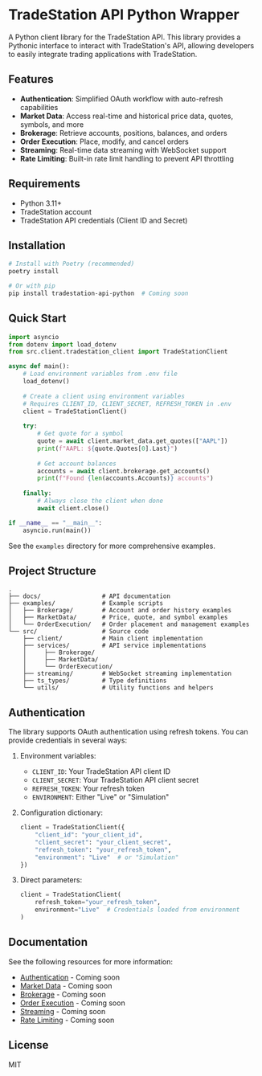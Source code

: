 # TradeStation API Python Wrapper

A Python client library for the TradeStation API. This library provides a Pythonic interface to interact with TradeStation's API, allowing developers to easily integrate trading applications with TradeStation.

## Features

- **Authentication**: Simplified OAuth workflow with auto-refresh capabilities
- **Market Data**: Access real-time and historical price data, quotes, symbols, and more
- **Brokerage**: Retrieve accounts, positions, balances, and orders
- **Order Execution**: Place, modify, and cancel orders
- **Streaming**: Real-time data streaming with WebSocket support
- **Rate Limiting**: Built-in rate limit handling to prevent API throttling

## Requirements

- Python 3.11+
- TradeStation account
- TradeStation API credentials (Client ID and Secret)

## Installation

```bash
# Install with Poetry (recommended)
poetry install

# Or with pip
pip install tradestation-api-python  # Coming soon
```

## Quick Start

```python
import asyncio
from dotenv import load_dotenv
from src.client.tradestation_client import TradeStationClient

async def main():
    # Load environment variables from .env file
    load_dotenv()
    
    # Create a client using environment variables
    # Requires CLIENT_ID, CLIENT_SECRET, REFRESH_TOKEN in .env
    client = TradeStationClient()
    
    try:
        # Get quote for a symbol
        quote = await client.market_data.get_quotes(["AAPL"])
        print(f"AAPL: ${quote.Quotes[0].Last}")
        
        # Get account balances
        accounts = await client.brokerage.get_accounts()
        print(f"Found {len(accounts.Accounts)} accounts")
        
    finally:
        # Always close the client when done
        await client.close()

if __name__ == "__main__":
    asyncio.run(main())
```

See the `examples` directory for more comprehensive examples.

## Project Structure

```
.
├── docs/                 # API documentation
├── examples/             # Example scripts
│   ├── Brokerage/        # Account and order history examples
│   ├── MarketData/       # Price, quote, and symbol examples
│   └── OrderExecution/   # Order placement and management examples
└── src/                  # Source code
    ├── client/           # Main client implementation
    ├── services/         # API service implementations
    │     ├── Brokerage/
    │     ├── MarketData/
    │     └── OrderExecution/
    ├── streaming/        # WebSocket streaming implementation
    ├── ts_types/         # Type definitions
    └── utils/            # Utility functions and helpers
```

## Authentication

The library supports OAuth authentication using refresh tokens. You can provide credentials in several ways:

1. Environment variables:
   - `CLIENT_ID`: Your TradeStation API client ID
   - `CLIENT_SECRET`: Your TradeStation API client secret
   - `REFRESH_TOKEN`: Your refresh token
   - `ENVIRONMENT`: Either "Live" or "Simulation"

2. Configuration dictionary:
   ```python
   client = TradeStationClient({
       "client_id": "your_client_id",
       "client_secret": "your_client_secret",
       "refresh_token": "your_refresh_token",
       "environment": "Live"  # or "Simulation"
   })
   ```

3. Direct parameters:
   ```python
   client = TradeStationClient(
       refresh_token="your_refresh_token",
       environment="Live"  # Credentials loaded from environment
   )
   ```

## Documentation

See the following resources for more information:

- [Authentication](docs/authentication.md) - Coming soon
- [Market Data](docs/market_data.md) - Coming soon
- [Brokerage](docs/brokerage.md) - Coming soon
- [Order Execution](docs/order_execution.md) - Coming soon
- [Streaming](docs/streaming.md) - Coming soon
- [Rate Limiting](docs/rate_limiting.md) - Coming soon

## License

MIT 